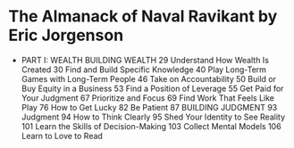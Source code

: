 # The Almanack of Naval Ravikant by Eric Jorgenson

- PART I: WEALTH
BUILDING WEALTH 29
Understand How Wealth Is Created 30
Find and Build Specific Knowledge 40
Play Long-Term Games with Long-Term People 46
Take on Accountability 50
Build or Buy Equity in a Business 53
Find a Position of Leverage 55
Get Paid for Your Judgment 67
Prioritize and Focus 69
Find Work That Feels Like Play 76
How to Get Lucky 82
Be Patient 87
BUILDING JUDGMENT 93
Judgment 94
How to Think Clearly 95
Shed Your Identity to See Reality 101
Learn the Skills of Decision-Making 103
Collect Mental Models 106
Learn to Love to Read
